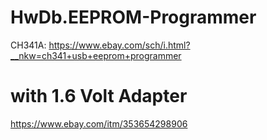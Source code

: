 # HwDb.EEPROM-Programmer
CH341A: https://www.ebay.com/sch/i.html?__nkw=ch341+usb+eeprom+programmer

# with 1.6 Volt Adapter
https://www.ebay.com/itm/353654298906

